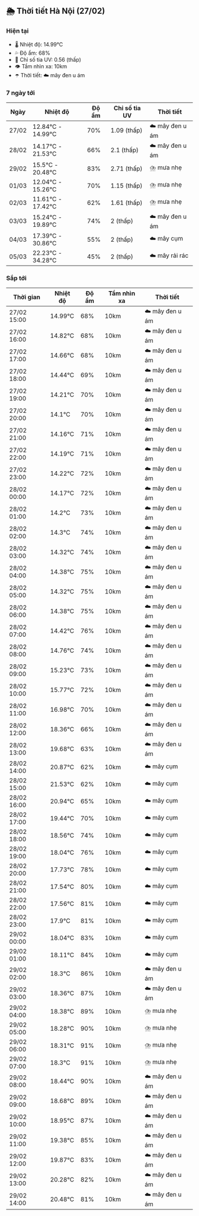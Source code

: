 ## 🌦️ Thời tiết Hà Nội (27/02)

### Hiện tại

- 🌡️ Nhiệt độ: 14.99℃
- 💦 Độ ẩm: 68%
- 🌟 Chỉ số tia UV: 0.56 (thấp)
- 👁️ Tầm nhìn xa: 10km
- ☂️ Thời tiết: ☁️ mây đen u ám

### 7 ngày tới

| Ngày | Nhiệt độ | Độ ẩm | Chỉ số tia UV | Thời tiết |
| --- | --- | --- | --- | --- |
| 27/02 | 12.84℃ - 14.99℃ | 70% | 1.09 (thấp) | ☁️ mây đen u ám |
| 28/02 | 14.17℃ - 21.53℃ | 66% | 2.1 (thấp) | ☁️ mây đen u ám |
| 29/02 | 15.5℃ - 20.48℃ | 83% | 2.71 (thấp) | ⛈️ mưa nhẹ |
| 01/03 | 12.04℃ - 15.26℃ | 70% | 1.15 (thấp) | ⛈️ mưa nhẹ |
| 02/03 | 11.61℃ - 17.42℃ | 62% | 1.61 (thấp) | ⛈️ mưa nhẹ |
| 03/03 | 15.24℃ - 19.89℃ | 74% | 2 (thấp) | ☁️ mây đen u ám |
| 04/03 | 17.39℃ - 30.86℃ | 55% | 2 (thấp) | ☁️ mây cụm |
| 05/03 | 22.23℃ - 34.28℃ | 45% | 2 (thấp) | ☁️ mây rải rác |

### Sắp tới

| Thời gian | Nhiệt độ | Độ ẩm | Tầm nhìn xa | Thời tiết |
| --- | --- | --- | --- | --- |
| 27/02 15:00 | 14.99℃ | 68% | 10km | ☁️ mây đen u ám |
| 27/02 16:00 | 14.82℃ | 68% | 10km | ☁️ mây đen u ám |
| 27/02 17:00 | 14.66℃ | 68% | 10km | ☁️ mây đen u ám |
| 27/02 18:00 | 14.44℃ | 69% | 10km | ☁️ mây đen u ám |
| 27/02 19:00 | 14.21℃ | 70% | 10km | ☁️ mây đen u ám |
| 27/02 20:00 | 14.1℃ | 70% | 10km | ☁️ mây đen u ám |
| 27/02 21:00 | 14.16℃ | 71% | 10km | ☁️ mây đen u ám |
| 27/02 22:00 | 14.19℃ | 71% | 10km | ☁️ mây đen u ám |
| 27/02 23:00 | 14.22℃ | 72% | 10km | ☁️ mây đen u ám |
| 28/02 00:00 | 14.17℃ | 72% | 10km | ☁️ mây đen u ám |
| 28/02 01:00 | 14.2℃ | 73% | 10km | ☁️ mây đen u ám |
| 28/02 02:00 | 14.3℃ | 74% | 10km | ☁️ mây đen u ám |
| 28/02 03:00 | 14.32℃ | 74% | 10km | ☁️ mây đen u ám |
| 28/02 04:00 | 14.38℃ | 75% | 10km | ☁️ mây đen u ám |
| 28/02 05:00 | 14.32℃ | 75% | 10km | ☁️ mây đen u ám |
| 28/02 06:00 | 14.38℃ | 75% | 10km | ☁️ mây đen u ám |
| 28/02 07:00 | 14.42℃ | 76% | 10km | ☁️ mây đen u ám |
| 28/02 08:00 | 14.76℃ | 74% | 10km | ☁️ mây đen u ám |
| 28/02 09:00 | 15.23℃ | 73% | 10km | ☁️ mây đen u ám |
| 28/02 10:00 | 15.77℃ | 72% | 10km | ☁️ mây đen u ám |
| 28/02 11:00 | 16.98℃ | 70% | 10km | ☁️ mây đen u ám |
| 28/02 12:00 | 18.36℃ | 66% | 10km | ☁️ mây đen u ám |
| 28/02 13:00 | 19.68℃ | 63% | 10km | ☁️ mây đen u ám |
| 28/02 14:00 | 20.87℃ | 62% | 10km | ☁️ mây cụm |
| 28/02 15:00 | 21.53℃ | 62% | 10km | ☁️ mây cụm |
| 28/02 16:00 | 20.94℃ | 65% | 10km | ☁️ mây cụm |
| 28/02 17:00 | 19.44℃ | 70% | 10km | ☁️ mây cụm |
| 28/02 18:00 | 18.56℃ | 74% | 10km | ☁️ mây cụm |
| 28/02 19:00 | 18.04℃ | 76% | 10km | ☁️ mây cụm |
| 28/02 20:00 | 17.73℃ | 78% | 10km | ☁️ mây cụm |
| 28/02 21:00 | 17.54℃ | 80% | 10km | ☁️ mây cụm |
| 28/02 22:00 | 17.56℃ | 81% | 10km | ☁️ mây cụm |
| 28/02 23:00 | 17.9℃ | 81% | 10km | ☁️ mây cụm |
| 29/02 00:00 | 18.04℃ | 83% | 10km | ☁️ mây cụm |
| 29/02 01:00 | 18.11℃ | 84% | 10km | ☁️ mây cụm |
| 29/02 02:00 | 18.3℃ | 86% | 10km | ☁️ mây đen u ám |
| 29/02 03:00 | 18.36℃ | 87% | 10km | ☁️ mây đen u ám |
| 29/02 04:00 | 18.38℃ | 89% | 10km | ⛈️ mưa nhẹ |
| 29/02 05:00 | 18.28℃ | 90% | 10km | ⛈️ mưa nhẹ |
| 29/02 06:00 | 18.31℃ | 91% | 10km | ⛈️ mưa nhẹ |
| 29/02 07:00 | 18.3℃ | 91% | 10km | ⛈️ mưa nhẹ |
| 29/02 08:00 | 18.44℃ | 90% | 10km | ☁️ mây đen u ám |
| 29/02 09:00 | 18.68℃ | 89% | 10km | ☁️ mây đen u ám |
| 29/02 10:00 | 18.95℃ | 87% | 10km | ☁️ mây đen u ám |
| 29/02 11:00 | 19.38℃ | 85% | 10km | ☁️ mây đen u ám |
| 29/02 12:00 | 19.87℃ | 83% | 10km | ☁️ mây đen u ám |
| 29/02 13:00 | 20.28℃ | 82% | 10km | ☁️ mây đen u ám |
| 29/02 14:00 | 20.48℃ | 81% | 10km | ☁️ mây đen u ám |
